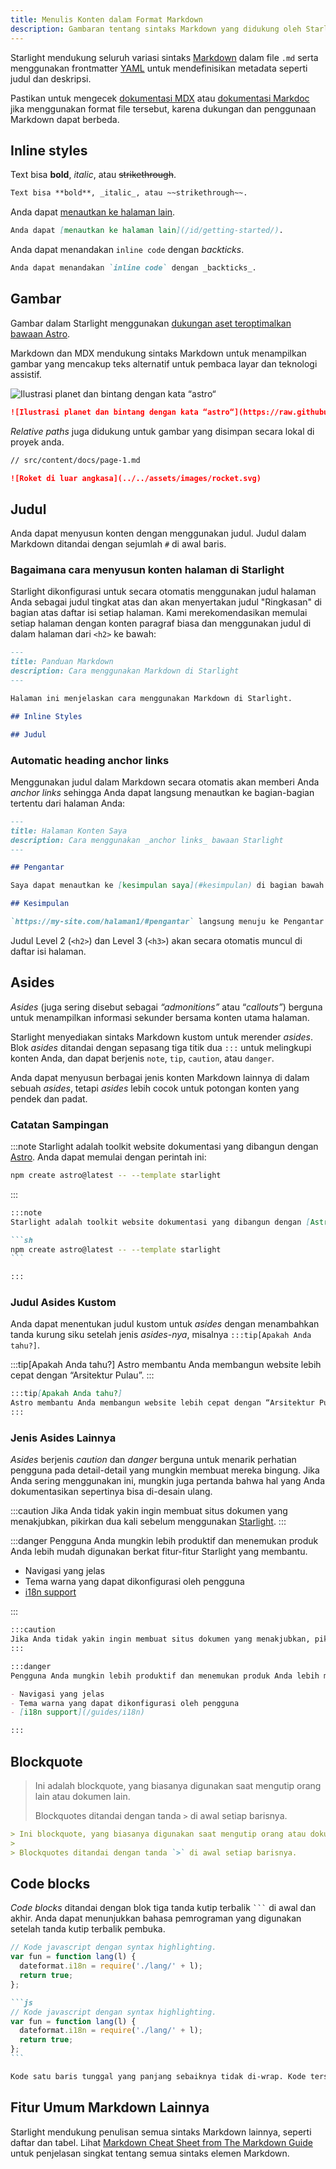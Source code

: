 ```yaml
---
title: Menulis Konten dalam Format Markdown
description: Gambaran tentang sintaks Markdown yang didukung oleh Starlight.
---
```


Starlight mendukung seluruh variasi sintaks [Markdown](https://daringfireball.net/projects/markdown/) dalam file `.md` serta menggunakan frontmatter [YAML](https://dev.to/paulasantamaria/introduction-to-yaml-125f) untuk mendefinisikan metadata seperti judul dan deskripsi.

Pastikan untuk mengecek [dokumentasi MDX](https://mdxjs.com/docs/what-is-mdx/#markdown) atau [dokumentasi Markdoc](https://markdoc.dev/docs/syntax) jika menggunakan format file tersebut, karena dukungan dan penggunaan Markdown dapat berbeda.

## Inline styles

Text bisa **bold**, _italic_, atau ~~strikethrough~~.

```md
Text bisa **bold**, _italic_, atau ~~strikethrough~~.
```

Anda dapat [menautkan ke halaman lain](/id/getting-started/).

```md
Anda dapat [menautkan ke halaman lain](/id/getting-started/).
```

Anda dapat menandakan `inline code` dengan _backticks_.

```md
Anda dapat menandakan `inline code` dengan _backticks_.
```

## Gambar

Gambar dalam Starlight menggunakan [dukungan aset teroptimalkan bawaan Astro](https://docs.astro.build/en/guides/assets/).

Markdown dan MDX mendukung sintaks Markdown untuk menampilkan gambar yang mencakup teks alternatif untuk pembaca layar dan teknologi assistif.

![Ilustrasi planet dan bintang dengan kata “astro“](https://raw.githubusercontent.com/withastro/docs/main/public/default-og-image.png)

```md
![Ilustrasi planet dan bintang dengan kata “astro“](https://raw.githubusercontent.com/withastro/docs/main/public/default-og-image.png)
```

_Relative paths_ juga didukung untuk gambar yang disimpan secara lokal di proyek anda.

```md
// src/content/docs/page-1.md

![Roket di luar angkasa](../../assets/images/rocket.svg)
```

## Judul

Anda dapat menyusun konten dengan menggunakan judul. Judul dalam Markdown ditandai dengan sejumlah `#` di awal baris.

### Bagaimana cara menyusun konten halaman di Starlight

Starlight dikonfigurasi untuk secara otomatis menggunakan judul halaman Anda sebagai judul tingkat atas dan akan menyertakan judul "Ringkasan" di bagian atas daftar isi setiap halaman. Kami merekomendasikan memulai setiap halaman dengan konten paragraf biasa dan menggunakan judul di dalam halaman dari `<h2>` ke bawah:

```md
---
title: Panduan Markdown
description: Cara menggunakan Markdown di Starlight
---

Halaman ini menjelaskan cara menggunakan Markdown di Starlight.

## Inline Styles

## Judul
```

### Automatic heading anchor links

Menggunakan judul dalam Markdown secara otomatis akan memberi Anda _anchor links_ sehingga Anda dapat langsung menautkan ke bagian-bagian tertentu dari halaman Anda:

```md
---
title: Halaman Konten Saya
description: Cara menggunakan _anchor links_ bawaan Starlight
---

## Pengantar

Saya dapat menautkan ke [kesimpulan saya](#kesimpulan) di bagian bawah halaman yang sama.

## Kesimpulan

`https://my-site.com/halaman1/#pengantar` langsung menuju ke Pengantar saya.
```

Judul Level 2 (`<h2>`) dan Level 3 (`<h3>`) akan secara otomatis muncul di daftar isi halaman.

## Asides

_Asides_ (juga sering disebut sebagai _“admonitions”_ atau “_callouts”_) berguna untuk menampilkan informasi sekunder bersama konten utama halaman.

Starlight menyediakan sintaks Markdown kustom untuk merender _asides_. Blok _asides_ ditandai dengan sepasang tiga titik dua `:::` untuk melingkupi konten Anda, dan dapat berjenis `note`, `tip`, `caution`, atau `danger`.

Anda dapat menyusun berbagai jenis konten Markdown lainnya di dalam sebuah _asides_, tetapi _asides_ lebih cocok untuk potongan konten yang pendek dan padat.

### Catatan Sampingan

:::note
Starlight adalah toolkit website dokumentasi yang dibangun dengan [Astro](https://astro.build/). Anda dapat memulai dengan perintah ini:

```sh
npm create astro@latest -- --template starlight
```

:::

````md
:::note
Starlight adalah toolkit website dokumentasi yang dibangun dengan [Astro](https://astro.build/). Anda dapat memulai dengan perintah ini:

```sh
npm create astro@latest -- --template starlight
```

:::
````

### Judul Asides Kustom

Anda dapat menentukan judul kustom untuk _asides_ dengan menambahkan tanda kurung siku setelah jenis _asides-nya_, misalnya `:::tip[Apakah Anda tahu?]`.

:::tip[Apakah Anda tahu?]
Astro membantu Anda membangun website lebih cepat dengan “Arsitektur Pulau”.
:::

```md
:::tip[Apakah Anda tahu?]
Astro membantu Anda membangun website lebih cepat dengan “Arsitektur Pulau”.
:::
```

### Jenis Asides Lainnya

_Asides_ berjenis _caution_ dan _danger_ berguna untuk menarik perhatian pengguna pada detail-detail yang mungkin membuat mereka bingung.
Jika Anda sering menggunakan ini, mungkin juga pertanda bahwa hal yang Anda dokumentasikan sepertinya bisa di-desain ulang.

:::caution
Jika Anda tidak yakin ingin membuat situs dokumen yang menakjubkan, pikirkan dua kali sebelum menggunakan [Starlight](../../).
:::

:::danger
Pengguna Anda mungkin lebih produktif dan menemukan produk Anda lebih mudah digunakan berkat fitur-fitur Starlight yang membantu.

- Navigasi yang jelas
- Tema warna yang dapat dikonfigurasi oleh pengguna
- [i18n support](/guides/i18n)

:::

```md
:::caution
Jika Anda tidak yakin ingin membuat situs dokumen yang menakjubkan, pikirkan dua kali sebelum menggunakan [Starlight](../../).
:::

:::danger
Pengguna Anda mungkin lebih produktif dan menemukan produk Anda lebih mudah digunakan berkat fitur-fitur Starlight yang membantu.

- Navigasi yang jelas
- Tema warna yang dapat dikonfigurasi oleh pengguna
- [i18n support](/guides/i18n)

:::
```

## Blockquote

> Ini adalah blockquote, yang biasanya digunakan saat mengutip orang lain atau dokumen lain.
>
> Blockquotes ditandai dengan tanda `>` di awal setiap barisnya.

```md
> Ini blockquote, yang biasanya digunakan saat mengutip orang atau dokumen lain.
>
> Blockquotes ditandai dengan tanda `>` di awal setiap barisnya.
```

## Code blocks

_Code blocks_ ditandai dengan blok tiga tanda kutip terbalik <code>```</code> di awal dan akhir. Anda dapat menunjukkan bahasa pemrograman yang digunakan setelah tanda kutip terbalik pembuka.

```js
// Kode javascript dengan syntax highlighting.
var fun = function lang(l) {
  dateformat.i18n = require('./lang/' + l);
  return true;
};
```

````md
```js
// Kode javascript dengan syntax highlighting.
var fun = function lang(l) {
  dateformat.i18n = require('./lang/' + l);
  return true;
};
```
````

```md
Kode satu baris tunggal yang panjang sebaiknya tidak di-wrap. Kode tersebut harus menggulir secara horizontal jika terlalu panjang. Baris ini sudah cukup panjang untuk mencontohkan hal yang dimaksud.
```

## Fitur Umum Markdown Lainnya

Starlight mendukung penulisan semua sintaks Markdown lainnya, seperti daftar dan tabel. Lihat [Markdown Cheat Sheet from The Markdown Guide](https://www.markdownguide.org/cheat-sheet/) untuk penjelasan singkat tentang semua sintaks elemen Markdown.
